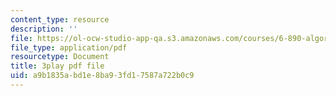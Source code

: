 ```yaml
---
content_type: resource
description: ''
file: https://ol-ocw-studio-app-qa.s3.amazonaws.com/courses/6-890-algorithmic-lower-bounds-fun-with-hardness-proofs-fall-2014/a9b1835abd1e8ba93fd17587a722b0c9_7d73E1DiH0w.pdf
file_type: application/pdf
resourcetype: Document
title: 3play pdf file
uid: a9b1835a-bd1e-8ba9-3fd1-7587a722b0c9
---
```

